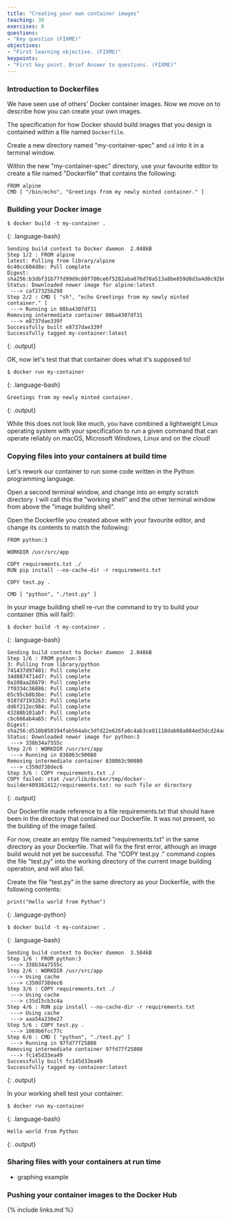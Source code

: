 ```yaml
---
title: "Creating your own container images"
teaching: 30
exercises: 0
questions:
- "Key question (FIXME)"
objectives:
- "First learning objective. (FIXME)"
keypoints:
- "First key point. Brief Answer to questions. (FIXME)"
---
```

### Introduction to Dockerfiles

We have seen use of others' Docker container images. Now we move on to describe how you can create your own images.

The specification for how Docker should build images that you design is contained within a file named `Dockerfile`.

Create a new directory named "my-container-spec" and `cd` into it in a terminal window.

Within the new "my-container-spec" directory, use your favourite editor to create a file named "Dockerfile" that contains the following:

~~~
FROM alpine
CMD [ "/bin/echo", "Greetings from my newly minted container." ]
~~~

### Building your Docker image

~~~
$ docker build -t my-container .
~~~
{: .language-bash}
~~~
Sending build context to Docker daemon  2.048kB
Step 1/2 : FROM alpine
latest: Pulling from library/alpine
6c40cc604d8e: Pull complete 
Digest: sha256:b3dbf31b77fd99d9c08f780ce6f5282aba076d70a513a8be859d8d3a4d0c92b8
Status: Downloaded newer image for alpine:latest
 ---> caf27325b298
Step 2/2 : CMD [ "sh", "echo Greetings from my newly minted container." ]
 ---> Running in 08ba4307df31
Removing intermediate container 08ba4307df31
 ---> e8737dae339f
Successfully built e8737dae339f
Successfully tagged my-container:latest
~~~
{: .output}

OK, now let's test that that container does what it's supposed to!

~~~
$ docker run my-container
~~~
{: .language-bash}
~~~
Greetings from my newly minted container.
~~~
{: .output}

While this does not look like much, you have combined a lightweight Linux operating system with your specification to run a given command that can operate reliably on macOS, Microsoft Windows, Linux and on the cloud!

### Copying files into your containers at build time

Let's rework our container to run some code written in the Python programming language.

Open a second terminal window, and change into an empty scratch directory. I will call this the "working shell" and the other terminal window from above the "image building shell".

Open the Dockerfile you created above with your favourite editor, and change its contents to match the following:
~~~
FROM python:3

WORKDIR /usr/src/app

COPY requirements.txt ./
RUN pip install --no-cache-dir -r requirements.txt

COPY test.py .

CMD [ "python", "./test.py" ]
~~~

In your image building shell re-run the command to try to build your container (this will fail!):
~~~
$ docker build -t my-container .
~~~
{: .language-bash}
~~~
Sending build context to Docker daemon  2.048kB
Step 1/6 : FROM python:3
3: Pulling from library/python
741437d97401: Pull complete 
34d8874714d7: Pull complete 
0a108aa26679: Pull complete 
7f0334c36886: Pull complete 
65c95cb8b3be: Pull complete 
9107d7193263: Pull complete 
dd6f212ec984: Pull complete 
43288b101abf: Pull complete 
cbc666ab4a65: Pull complete 
Digest: sha256:d510b850194fab564abc3dfd22e626fa0c4ab3ce81118dab08a084ed3dcd24ac
Status: Downloaded newer image for python:3
 ---> 338b34a7555c
Step 2/6 : WORKDIR /usr/src/app
 ---> Running in 838063c90080
Removing intermediate container 838063c90080
 ---> c350d738dec6
Step 3/6 : COPY requirements.txt ./
COPY failed: stat /var/lib/docker/tmp/docker-builder409382412/requirements.txt: no such file or directory
~~~
{: .output}

Our Dockerfile made reference to a file requirements.txt that should have been in the directory that contained our Dockerfile. It was not present, so the building of the image failed.

For now, create an emtpy file named "requirements.txt" in the same directory as your Dockerfile. That will fix the first error, although an image build would not yet be successful. The "COPY test.py ." command copies the file "test.py" into the working directory of the current image building operation, and will also fail.

Create the file "test.py" in the same directory as your Dockerfile, with the following contents:
~~~
print("Hello world from Python")
~~~
{: .language-python}

~~~
$ docker build -t my-container .
~~~
{: .language-bash}
~~~
Sending build context to Docker daemon  3.584kB
Step 1/6 : FROM python:3
 ---> 338b34a7555c
Step 2/6 : WORKDIR /usr/src/app
 ---> Using cache
 ---> c350d738dec6
Step 3/6 : COPY requirements.txt ./
 ---> Using cache
 ---> c35d15cb3c4a
Step 4/6 : RUN pip install --no-cache-dir -r requirements.txt
 ---> Using cache
 ---> aaa54a230e27
Step 5/6 : COPY test.py .
 ---> 1069b6fcc77c
Step 6/6 : CMD [ "python", "./test.py" ]
 ---> Running in 97fd77f25808
Removing intermediate container 97fd77f25808
 ---> fc145d33ea49
Successfully built fc145d33ea49
Successfully tagged my-container:latest
~~~
{: .output}

In your working shell test your container:
~~~
$ docker run my-container
~~~
{: .language-bash}
~~~
Hello world from Python
~~~
{: .output}


### Sharing files with your containers at run time

- graphing example

### Pushing your container images to the Docker Hub

{% include links.md %}


